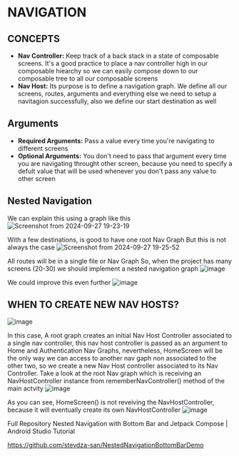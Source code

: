 # NAVIGATION #
## CONCEPTS ##
* **Nav Controller:** Keep track of a back stack in a state of composable screens. It's a good practice to place a nav controller high in our composable hiearchy so we can easily compose down to our composable tree to all our composable screens
*  **Nav Host:** Its purpose is to define a navigation graph. We define all our screens, routes, arguments and everything else we need to setup a navitagion successfully, also we define our start destination as well

## Arguments ##
* **Required Arguments:** Pass a value every time you're navigating to different screens 
* **Optional Arguments:** You don't need to pass that argument every time you are navigating throught other screen, because you need to specify a defult value that will be used whenever you don't pass any value to other screen

## Nested Navigation ##
We can explain this using a graph like this
![Screenshot from 2024-09-27 19-23-19](https://github.com/user-attachments/assets/bf1ab12b-f72a-4b03-a156-ef786aefe883)

With a few destinations, is good to have one root Nav Graph
But this is not always the case
![Screenshot from 2024-09-27 19-25-52](https://github.com/user-attachments/assets/ba442197-f875-485e-86ab-6fc6211a0fd1)

All routes will be in a single file or Nav Graph
So, when the project has many screens (20-30) we should implement a nested navigation graph
![image](https://github.com/user-attachments/assets/98ce0f85-9ab7-456b-b55d-de06b7dd052f)

We could improve this even further
![image](https://github.com/user-attachments/assets/5942e920-bed1-4e49-a140-9c5261f6cafe)

## WHEN TO CREATE NEW NAV HOSTS? ##
![image](https://github.com/user-attachments/assets/0bf9910a-1f95-4067-b6ed-c98c447b1a03)

In this case, A root graph creates an initial Nav Host Controller associated to a single nav controller, this nav host controller is passed as an argument to  Home and Authentication Nav Graphs, nevertheless, HomeScreen will be the only way we can access to another nav gaph non associated to the other two, so we create a new Nav Host controller associated to its Nav Controller.
Take a look at the root Nav graph which is receiving an NavHostController instance from rememberNavController() method of the main actvity
![image](https://github.com/user-attachments/assets/8d5a3f46-b203-4040-8753-164877a579b8)

As you can see, HomeScreen() is not reveiving the NavHostController, because it will eventually create its own NavHostController
![image](https://github.com/user-attachments/assets/ef538128-7209-420f-9019-22c1dd0b52ec)

Full Repository Nested Navigation with Bottom Bar and Jetpack Compose | Android Studio Tutorial

https://github.com/stevdza-san/NestedNavigationBottomBarDemo

